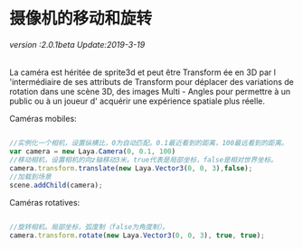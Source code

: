 # 摄像机的移动和旋转

###### *version :2.0.1beta   Update:2019-3-19*

La caméra est héritée de sprite3d et peut être Transform ée en 3D par l 'intermédiaire de ses attributs de Transform pour déplacer des variations de rotation dans une scène 3D, des images Multi - Angles pour permettre à un public ou à un joueur d' acquérir une expérience spatiale plus réelle.

Caméras mobiles:


```typescript

//实例化一个相机，设置纵横比，0为自动匹配。0.1最近看到的距离，100最远看到的距离。
var camera = new Laya.Camera(0, 0.1, 100)
//移动相机，设置相机的向z轴移动3米。true代表是局部坐标，false是相对世界坐标。 
camera.transform.translate(new Laya.Vector3(0, 0, 3),false);
//加载到场景
scene.addChild(camera);
```


Caméras rotatives:


```typescript

//旋转相机。局部坐标，弧度制（false为角度制）。
camera.transform.rotate(new Laya.Vector3(0, 0, 3), true, true);
```



